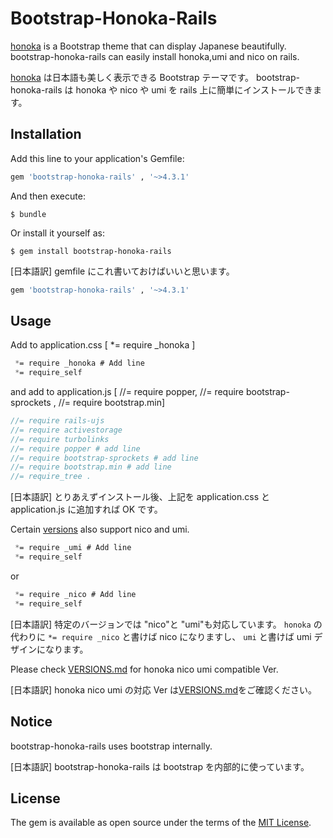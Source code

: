 # Bootstrap-Honoka-Rails

[honoka](https://github.com/windyakin/Honoka) is a Bootstrap theme that can display Japanese beautifully.
bootstrap-honoka-rails can easily install honoka,umi and nico on rails.

[honoka](https://github.com/windyakin/Honoka) は日本語も美しく表示できる Bootstrap テーマです。
bootstrap-honoka-rails は honoka や nico や umi を rails 上に簡単にインストールできます。

## Installation

Add this line to your application's Gemfile:

```ruby
gem 'bootstrap-honoka-rails' , '~>4.3.1'
```

And then execute:

    $ bundle

Or install it yourself as:

    $ gem install bootstrap-honoka-rails

[日本語訳]
gemfile にこれ書いておけばいいと思います。

```ruby
gem 'bootstrap-honoka-rails' , '~>4.3.1'
```

## Usage

Add to application.css [ *= require _honoka ]

```app/assets/stylesheets/application.css
 *= require _honoka # Add line
 *= require_self
```

and add to application.js [ //= require popper, //= require bootstrap-sprockets , //= require bootstrap.min]

```app/assets/javascripts/application.js
//= require rails-ujs
//= require activestorage
//= require turbolinks
//= require popper # add line
//= require bootstrap-sprockets # add line
//= require bootstrap.min # add line
//= require_tree .
```

[日本語訳]
とりあえずインストール後、上記を application.css と application.js に追加すれば OK です。

Certain [versions](VERSIONS.md) also support nico and umi.

```app/assets/stylesheets/application.css
 *= require _umi # Add line
 *= require_self
```

or

```app/assets/stylesheets/application.css
 *= require _nico # Add line
 *= require_self
```

[日本語訳]
特定のバージョンでは "nico"と "umi"も対応しています。
`honoka` の代わりに `*= require _nico` と書けば nico になりますし、 `umi` と書けば umi デザインになります。

Please check [VERSIONS.md](VERSIONS.md) for honoka nico umi compatible Ver.

[日本語訳]
honoka nico umi の対応 Ver は[VERSIONS.md](VERSIONS.md)をご確認ください。

## Notice

bootstrap-honoka-rails uses bootstrap internally.

[日本語訳]
bootstrap-honoka-rails は bootstrap を内部的に使っています。

## License

The gem is available as open source under the terms of the [MIT License](https://opensource.org/licenses/MIT).
